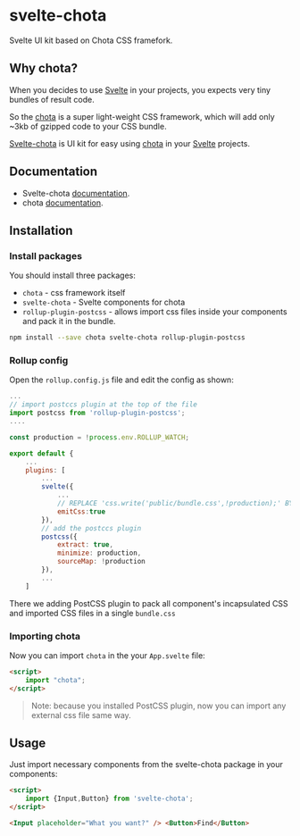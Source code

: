 # svelte-chota
Svelte UI kit based on Chota CSS framefork.

## Why chota?

When you decides to use [Svelte](https://svelte.dev) in your projects, you expects very tiny bundles of result code.

So the [chota](https://jenil.github.io/chota/) is a super light-weight CSS framework, which will add only ~3kb of gzipped code to your CSS bundle.

[Svelte-chota](https://github.com/AlexxNB/svelte-chota) is UI kit for easy using [chota](https://jenil.github.io/chota/) in your [Svelte](https://svelte.dev) projects.

## Documentation
* Svelte-chota [documentation](https://alexxnb.github.io/svelte-chota).
* chota [documentation](https://jenil.github.io/chota/).

## Installation

### Install packages
You should install three packages:

* `chota` - css framework itself
* `svelte-chota` - Svelte components for chota
* `rollup-plugin-postcss` - allows import css files inside your components and pack it in the bundle.

```bash
npm install --save chota svelte-chota rollup-plugin-postcss
```

### Rollup config

Open the `rollup.config.js` file and edit the config as shown:

```javascript
...
// import postccs plugin at the top of the file
import postcss from 'rollup-plugin-postcss';
....

const production = !process.env.ROLLUP_WATCH;

export default {
    ...
    plugins: [
        ...
        svelte({
            ...
            // REPLACE 'css.write('public/bundle.css',!production);' BY 'emitCss:true'
            emitCss:true
        }),
        // add the postccs plugin
        postcss({
			extract: true,
			minimize: production,
			sourceMap: !production
		}),
        ...
    ]
```

There we adding PostCSS plugin to pack all component's incapsulated CSS and imported CSS files in a single `bundle.css`

### Importing chota

Now you can import `chota` in the your `App.svelte` file:

```html
<script>
    import "chota";
</script>
```

> Note: because you installed PostCSS plugin, now you can import any external css file same way.

## Usage

Just import necessary components from the svelte-chota package in your components:

```html
<script>
    import {Input,Button} from 'svelte-chota';
</script>

<Input placeholder="What you want?" /> <Button>Find</Button>
```

